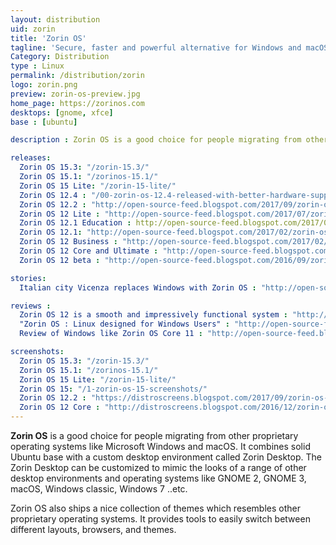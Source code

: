 ```yaml
---
layout: distribution
uid: zorin
title: 'Zorin OS'
tagline: 'Secure, faster and powerful alternative for Windows and macOS'
Category: Distribution
type : Linux
permalink: /distribution/zorin
logo: zorin.png
preview: zorin-os-preview.jpg
home_page: https://zorinos.com
desktops: [gnome, xfce]
base : [ubuntu]

description : Zorin OS is a good choice for people migrating from other proprietary operating systems like Microsoft Windows and macOS. Stories and reviews on Zorin OS

releases:
  Zorin OS 15.3: "/zorin-15.3/"
  Zorin OS 15.1: "/zorinos-15.1/"
  Zorin OS 15 Lite: "/zorin-15-lite/"
  Zorin OS 12.4 : "/00-zorin-os-12.4-released-with-better-hardware-support/"
  Zorin OS 12.2 : "http://open-source-feed.blogspot.com/2017/09/zorin-os-122-released-with-performance.html"
  Zorin OS 12 Lite : "http://open-source-feed.blogspot.com/2017/07/zorin-os-12-lite-released-with.html"
  Zorin OS 12.1 Education : http://open-source-feed.blogspot.com/2017/03/zorin-os-121-education-flavor-released.html
  Zorin OS 12.1: "http://open-source-feed.blogspot.com/2017/02/zorin-os-121-released-with-linux-kernel.html"
  Zorin OS 12 Business : "http://open-source-feed.blogspot.com/2017/02/zorin-os-12-business-edition-released.html"
  Zorin OS 12 Core and Ultimate : "http://open-source-feed.blogspot.com/2016/11/zorin-os-12-core-and-ultimate-editions.html"
  Zorin OS 12 beta : "http://open-source-feed.blogspot.com/2016/09/zorin-os-12-beta-released-with-zorin.html"

stories:
  Italian city Vicenza replaces Windows with Zorin OS : "http://open-source-feed.blogspot.com/2016/05/italian-city-vicenza-replaces-windows.html"

reviews :
  Zorin OS 12 is a smooth and impressively functional system : "http://open-source-feed.blogspot.com/2016/12/zorin-os-12-is-smooth-and-impressively.html"
  "Zorin OS : Linux designed for Windows Users" : "http://open-source-feed.blogspot.com/2016/04/zorin-os-linux-designed-for-windows.html"
  Review of Windows like Zorin OS Core 11 : "http://open-source-feed.blogspot.com/2016/02/review-of-windows-like-zorin-os-core-11.html"

screenshots:
  Zorin OS 15.3: "/zorin-15.3/"
  Zorin OS 15.1: "/zorinos-15.1/"
  Zorin OS 15 Lite: "/zorin-15-lite/"
  Zorin OS 15: "/1-zorin-os-15-screenshots/"
  Zorin OS 12.2 : "https://distroscreens.blogspot.com/2017/09/zorin-os-122-screenshots.html"
  Zorin OS 12 Core : "http://distroscreens.blogspot.com/2016/12/zorin-os-12-core-screenshots.html"
---
```


**Zorin OS** is a good choice for people migrating from other proprietary operating systems like Microsoft Windows and macOS. It combines solid Ubuntu base with a custom desktop environment called Zorin Desktop. The Zorin Desktop can be customized to mimic the looks of a range of other desktop environments and operating systems like GNOME 2, GNOME 3, macOS, Windows classic, Windows 7 ..etc.

Zorin OS also ships a nice collection of themes which resembles other proprietary operating systems. It provides tools to easily switch between different layouts, browsers, and themes.